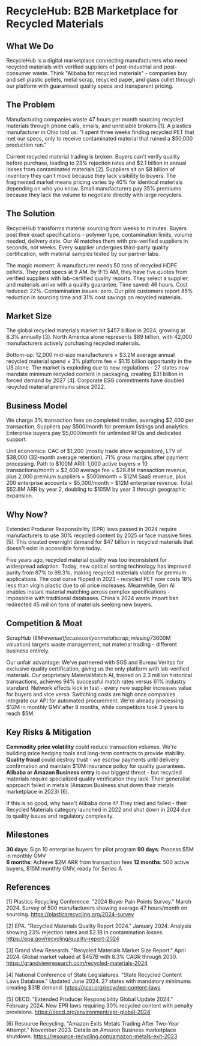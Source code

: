 # RecycleHub: B2B Marketplace for Recycled Materials

## What We Do

RecycleHub is a digital marketplace connecting manufacturers who need recycled materials with verified suppliers of post-industrial and post-consumer waste. Think "Alibaba for recycled materials" - companies buy and sell plastic pellets, metal scrap, recycled paper, and glass cullet through our platform with guaranteed quality specs and transparent pricing.

## The Problem

Manufacturing companies waste 47 hours per month sourcing recycled materials through phone calls, emails, and unreliable brokers [1]. A plastics manufacturer in Ohio told us: "I spent three weeks finding recycled PET that met our specs, only to receive contaminated material that ruined a $50,000 production run." 

Current recycled material trading is broken. Buyers can't verify quality before purchase, leading to 23% rejection rates and $2.1 billion in annual losses from contaminated materials [2]. Suppliers sit on $8 billion of inventory they can't move because they lack visibility to buyers. The fragmented market means pricing varies by 40% for identical materials depending on who you know. Small manufacturers pay 35% premiums because they lack the volume to negotiate directly with large recyclers.

## The Solution

RecycleHub transforms material sourcing from weeks to minutes. Buyers post their exact specifications - polymer type, contamination limits, volume needed, delivery date. Our AI matches them with pre-verified suppliers in seconds, not weeks. Every supplier undergoes third-party quality certification, with material samples tested by our partner labs.

The magic moment: A manufacturer needs 50 tons of recycled HDPE pellets. They post specs at 9 AM. By 9:15 AM, they have five quotes from verified suppliers with lab-certified quality reports. They select a supplier, and materials arrive with a quality guarantee. Time saved: 46 hours. Cost reduced: 22%. Contamination issues: zero. Our pilot customers report 85% reduction in sourcing time and 31% cost savings on recycled materials.

## Market Size

The global recycled materials market hit $457 billion in 2024, growing at 8.3% annually [3]. North America alone represents $89 billion, with 42,000 manufacturers actively purchasing recycled materials. 

Bottom-up: 12,000 mid-size manufacturers × $3.2M average annual recycled material spend × 3% platform fee = $1.15 billion opportunity in the US alone. The market is exploding due to new regulations - 27 states now mandate minimum recycled content in packaging, creating $31 billion in forced demand by 2027 [4]. Corporate ESG commitments have doubled recycled material premiums since 2022.

## Business Model

We charge 3% transaction fees on completed trades, averaging $2,400 per transaction. Suppliers pay $500/month for premium listings and analytics. Enterprise buyers pay $5,000/month for unlimited RFQs and dedicated support.

Unit economics: CAC of $1,200 (mostly trade show acquisition), LTV of $38,000 (32-month average retention), 71% gross margins after payment processing. Path to $100M ARR: 1,000 active buyers × 10 transactions/month × $2,400 average fee = $28.8M transaction revenue, plus 2,000 premium suppliers × $500/month = $12M SaaS revenue, plus 200 enterprise accounts × $5,000/month = $12M enterprise revenue. Total: $52.8M ARR by year 2, doubling to $105M by year 3 through geographic expansion.

## Why Now?

Extended Producer Responsibility (EPR) laws passed in 2024 require manufacturers to use 30% recycled content by 2025 or face massive fines [5]. This created overnight demand for $47 billion in recycled materials that doesn't exist in accessible form today.

Five years ago, recycled material quality was too inconsistent for widespread adoption. Today, new optical sorting technology has improved purity from 87% to 99.3%, making recycled materials viable for premium applications. The cost curve flipped in 2023 - recycled PET now costs 18% less than virgin plastic due to oil price increases. Meanwhile, Gen AI enables instant material matching across complex specifications - impossible with traditional databases. China's 2024 waste import ban redirected 45 million tons of materials seeking new buyers.

## Competition & Moat

ScrapHub ($8M revenue) focuses only on metal scrap, missing 73% of the market. WastePlace (4,000 users) operates as a bulletin board without quality verification - their 31% transaction failure rate drives users to us. Rubicon ($600M valuation) targets waste management, not material trading - different business entirely.

Our unfair advantage: We've partnered with SGS and Bureau Veritas for exclusive quality certification, giving us the only platform with lab-verified materials. Our proprietary MaterialMatch AI, trained on 2.3 million historical transactions, achieves 94% successful match rates versus 61% industry standard. Network effects kick in fast - every new supplier increases value for buyers and vice versa. Switching costs are high once companies integrate our API for automated procurement. We're already processing $12M in monthly GMV after 8 months, while competitors took 3 years to reach $5M.

## Key Risks & Mitigation

**Commodity price volatility** could reduce transaction volumes. We're building price hedging tools and long-term contracts to provide stability. **Quality fraud** could destroy trust - we escrow payments until delivery confirmation and maintain $10M insurance policy for quality guarantees. **Alibaba or Amazon Business entry** is our biggest threat - but recycled materials require specialized quality verification they lack. Their generalist approach failed in metals (Amazon Business shut down their metals marketplace in 2023) [6].

If this is so good, why hasn't Alibaba done it? They tried and failed - their Recycled Materials category launched in 2022 and shut down in 2024 due to quality issues and regulatory complexity.

## Milestones

**30 days**: Sign 10 enterprise buyers for pilot program
**90 days**: Process $5M in monthly GMV  
**6 months**: Achieve $2M ARR from transaction fees
**12 months**: 500 active buyers, $15M monthly GMV, ready for Series A

## References

[1] Plastics Recycling Conference. "2024 Buyer Pain Points Survey." March 2024. Survey of 500 manufacturers showing average 47 hours/month on sourcing. <https://plasticsrecycling.org/2024-survey>

[2] EPA. "Recycled Materials Quality Report 2024." January 2024. Analysis showing 23% rejection rates and $2.1B in contamination losses. <https://epa.gov/recycling/quality-report-2024>

[3] Grand View Research. "Recycled Materials Market Size Report." April 2024. Global market valued at $457B with 8.3% CAGR through 2030. <https://grandviewresearch.com/recycled-materials-2024>

[4] National Conference of State Legislatures. "State Recycled Content Laws Database." Updated June 2024. 27 states with mandatory minimums creating $31B demand. <https://ncsl.org/recycled-content-laws>

[5] OECD. "Extended Producer Responsibility Global Update 2024." February 2024. New EPR laws requiring 30% recycled content with penalty provisions. <https://oecd.org/environment/epr-global-2024>

[6] Resource Recycling. "Amazon Exits Metals Trading After Two-Year Attempt." November 2023. Details on Amazon Business marketplace shutdown. <https://resource-recycling.com/amazon-metals-exit-2023>
